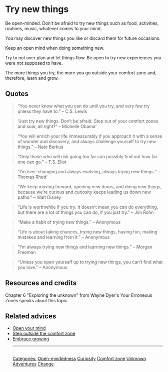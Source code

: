 # Try new things

Be open-minded. Don't be afraid to try new things such as food, activities, routines, music, whatever comes to your mind.

You may discover new things you like or discard them for future occasions.

Keep an open mind when doing something new.

Try to not over plan and let things flow. Be open to try new experiences you were not supposed to have.

The more things you try, the more you go outside your comfort zone and, therefore, learn and grow.

## Quotes

> “You never know what you can do until you try, and very few try unless they have to.” – C.S. Lewis

> “Just try new things. Don’t be afraid. Step out of your comfort zones and soar, all right?” – Michelle Obama'

> “You will enrich your life immeasurably if you approach it with a sense of wonder and discovery, and always challenge yourself to try new things.” – Nate Berkus

> “Only those who will risk going too far can possibly find out how far one can go.” – T.S. Eliot

> “I’m ever-changing and always evolving, always trying new things.” – Thomas Rhett'

> “We keep moving forward, opening new doors, and doing new things, because we’re curious and curiosity keeps leading us down new paths.” – Walt Disney

> “Life is worthwhile if you try. It doesn’t mean you can do everything, but there are a lot of things you can do, if you just try.” – Jim Rohn

> “Make a habit of trying new things.” – Anonymous

> “Life is about taking chances, trying new things, having fun, making mistakes and learning from it.” – Anonymous

> “I’m always trying new things and learning new things.” – Morgan Freeman

> “Unless you open yourself up to trying new things, you can’t find what you love.” – Anonymous

## Resources and credits

Chapter 6 "Exploring the unknown" from Wayne Dyer's Your Erroneous Zones speaks about this topic.

## Related advices

- [Open your mind](../Open%20your%20mind/index.md)
- [Step outside the comfort zone](../Step%20outside%20the%20comfort%20zone/index.md)
- [Embrace growing](../Embrace%20growing/index.md)<hr/><br/>[Categories:](../Categories/index.md) [Open-mindedness](../Categories/Open-mindedness.md) [Curiosity](../Categories/Curiosity.md) [Comfort zone](../Categories/Comfort%20zone.md) [Unknown](../Categories/Unknown.md) [Adventures](../Categories/Adventures.md) [Change](../Categories/Change.md)